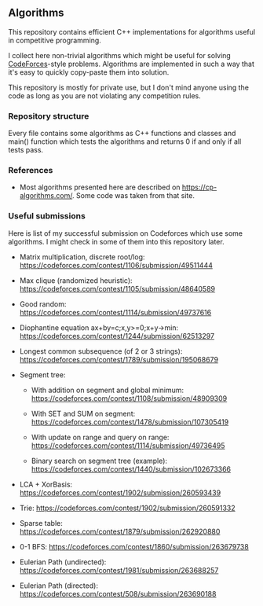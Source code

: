 ## Algorithms

This repository contains efficient C++ implementations for algorithms useful in 
competitive programming.

I collect here non-trivial algorithms which might be useful for solving 
[CodeForces](https://codeforces.com)-style problems. Algorithms are implemented
in such a way that it's easy to quickly copy-paste them into solution. 

This repository is mostly for private use, but I don't mind anyone using the 
code as long as you are not violating any competition rules.

### Repository structure

Every file contains some algorithms as C++ functions and classes and main()
function which tests the algorithms and returns 0 if and only if all tests pass.

### References

* Most algorithms presented here are described on https://cp-algorithms.com/. 
  Some code was taken from that site.

### Useful submissions

Here is list of my successful submission on Codeforces which use some 
algorithms. I might check in some of them into this repository later.

* Matrix multiplication, discrete root/log: https://codeforces.com/contest/1106/submission/49511444

* Max clique (randomized heuristic): https://codeforces.com/contest/1105/submission/48640589

* Good random: https://codeforces.com/contest/1114/submission/49737616

* Diophantine equation ax+by=c;x,y>=0;x+y->min: https://codeforces.com/contest/1244/submission/62513297

* Longest common subsequence (of 2 or 3 strings): https://codeforces.com/contest/1789/submission/195068679

* Segment tree:

    - With addition on segment and global minimum: https://codeforces.com/contest/1108/submission/48909309	

    - With SET and SUM on segment: https://codeforces.com/contest/1478/submission/107305419

    - With update on range and query on range: https://codeforces.com/contest/1114/submission/49736495	

    - Binary search on segment tree (example): https://codeforces.com/contest/1440/submission/102673366

* LCA + XorBasis: https://codeforces.com/contest/1902/submission/260593439

* Trie: https://codeforces.com/contest/1902/submission/260591332

* Sparse table: https://codeforces.com/contest/1879/submission/262920880

* 0-1 BFS: https://codeforces.com/contest/1860/submission/263679738

* Eulerian Path (undirected): https://codeforces.com/contest/1981/submission/263688257

* Eulerian Path (directed): https://codeforces.com/contest/508/submission/263690188